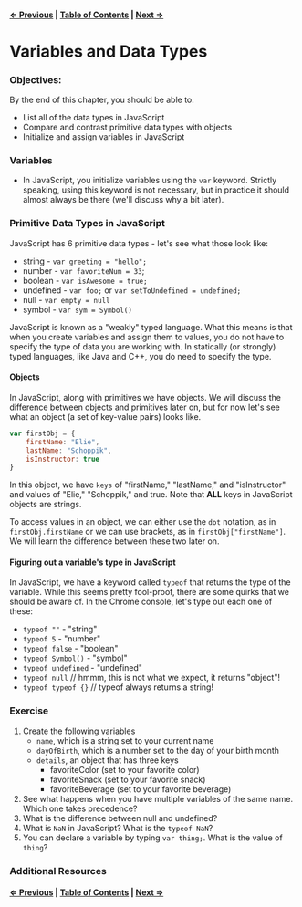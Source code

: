 #### [⇐ Previous](./07-javascript-introduction-and-history.md) | [Table of Contents](./readme.md) | [Next ⇒](./09-boolean-logic-and-operators.md)

# Variables and Data Types

### Objectives:

By the end of this chapter, you should be able to:

- List all of the data types in JavaScript
- Compare and contrast primitive data types with objects
- Initialize and assign variables in JavaScript

### Variables

- In JavaScript, you initialize variables using the `var` keyword. Strictly speaking, using this keyword is not necessary, but in practice it should almost always be there (we'll discuss why a bit later).

### Primitive Data Types in JavaScript

JavaScript has 6 primitive data types - let's see what those look like:

- string - `var greeting = "hello";`
- number - `var favoriteNum = 33`;
- boolean - `var isAwesome = true;`
- undefined - `var foo;` or `var setToUndefined = undefined;`
- null - `var empty = null`
- symbol - `var sym = Symbol()`

JavaScript is known as a "weakly" typed language. What this means is that when you create variables and assign them to values, you do not have to specify the type of data you are working with. In statically (or strongly) typed languages, like Java and C++, you do need to specify the type.

#### Objects

In JavaScript, along with primitives we have objects. We will discuss the difference between objects and primitives later on, but for now let's see what an object (a set of key-value pairs) looks like.

```javascript
var firstObj = {
    firstName: "Elie",
    lastName: "Schoppik",
    isInstructor: true
}
```

In this object, we have `keys` of "firstName," "lastName," and "isInstructor" and values of "Elie," "Schoppik," and true. Note that **ALL** keys in JavaScript objects are strings.

To access values in an object, we can either use the `dot` notation, as in `firstObj.firstName` or we can use brackets, as in `firstObj["firstName"]`. We will learn the difference between these two later on.

#### Figuring out a variable's type in JavaScript 

In JavaScript, we have a keyword called `typeof` that returns the type of the variable. While this seems pretty fool-proof, there are some quirks that we should be aware of. In the Chrome console, let's type out each one of these:

- `typeof ""` - "string"
- `typeof 5` - "number"
- `typeof false` - "boolean"
- `typeof Symbol()` - "symbol"
- `typeof undefined`  - "undefined"
- `typeof null` // hmmm, this is not what we expect, it returns "object"!
- `typeof typeof {}` // typeof always returns a string! 

### Exercise

1. Create the following variables
    - `name`, which is a string set to your current name
    - `dayOfBirth`, which is a number set to the day of your birth month
    - `details`, an object that has three keys
        - favoriteColor (set to your favorite color)
        - favoriteSnack (set to your favorite snack)
        - favoriteBeverage (set to your favorite beverage)
2. See what happens when you have multiple variables of the same name. Which one takes precedence? 
3. What is the difference between null and undefined?
4. What is `NaN` in JavaScript? What is the `typeof NaN`? 
5. You can declare a variable by typing `var thing;`. What is the value of `thing`?

### Additional Resources

#### [⇐ Previous](./07-javascript-introduction-and-history.md) | [Table of Contents](./readme.md) | [Next ⇒](./09-boolean-logic-and-operators.md)